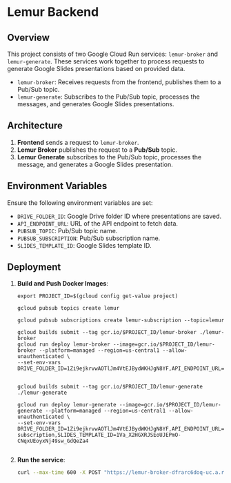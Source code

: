 # Lemur Backend

## Overview

This project consists of two Google Cloud Run services: `lemur-broker` and `lemur-generate`. These services work together to process requests to generate Google Slides presentations based on provided data.

- `lemur-broker`: Receives requests from the frontend, publishes them to a Pub/Sub topic.
- `lemur-generate`: Subscribes to the Pub/Sub topic, processes the messages, and generates Google Slides presentations.

## Architecture

1. **Frontend** sends a request to `lemur-broker`.
2. **Lemur Broker** publishes the request to a **Pub/Sub** topic.
3. **Lemur Generate** subscribes to the Pub/Sub topic, processes the message, and generates a Google Slides presentation.

## Environment Variables

Ensure the following environment variables are set:

- `DRIVE_FOLDER_ID`: Google Drive folder ID where presentations are saved.
- `API_ENDPOINT_URL`: URL of the API endpoint to fetch data.
- `PUBSUB_TOPIC`: Pub/Sub topic name.
- `PUBSUB_SUBSCRIPTION`: Pub/Sub subscription name.
- `SLIDES_TEMPLATE_ID`: Google Slides template ID.

## Deployment

1. **Build and Push Docker Images**:

    ```
    export PROJECT_ID=$(gcloud config get-value project)

    gcloud pubsub topics create lemur

    gcloud pubsub subscriptions create lemur-subscription --topic=lemur

    gcloud builds submit --tag gcr.io/$PROJECT_ID/lemur-broker ./lemur-broker
    gcloud run deploy lemur-broker --image=gcr.io/$PROJECT_ID/lemur-broker --platform=managed --region=us-central1 --allow-unauthenticated \
    --set-env-vars DRIVE_FOLDER_ID=1Zi9ejkrvwAOTlJm4VtEJBydWKHJgN8YF,API_ENDPOINT_URL=http://34.90.192.243/deman_gen_insights,PUBSUB_TOPIC=lemur


    gcloud builds submit --tag gcr.io/$PROJECT_ID/lemur-generate ./lemur-generate
 
    gcloud run deploy lemur-generate --image=gcr.io/$PROJECT_ID/lemur-generate --platform=managed --region=us-central1 --allow-unauthenticated \
    --set-env-vars DRIVE_FOLDER_ID=1Zi9ejkrvwAOTlJm4VtEJBydWKHJgN8YF,API_ENDPOINT_URL=http://34.90.192.243/deman_gen_insights,PUBSUB_SUBSCRIPTION=lemur-subscription,SLIDES_TEMPLATE_ID=1Va_X2HGXRJSEoUJEPmO-CNqxUEoyxNj49sw_GdQeZa4


    ```
2. **Run the service**:

    ```sh
    curl --max-time 600 -X POST "https://lemur-broker-dfrarc6doq-uc.a.run.app/generate" -H "Content-Type: application/json" -d '{"quarter_no": "Q1", "year_no" : 2024, "file_id": "22222"}'

    ```

